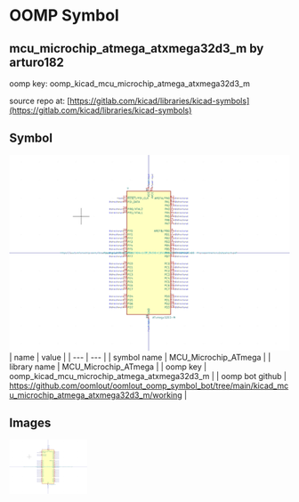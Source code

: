 # OOMP Symbol  
## mcu_microchip_atmega_atxmega32d3_m  by arturo182  
  
oomp key: oomp_kicad_mcu_microchip_atmega_atxmega32d3_m  
  
source repo at: [https://gitlab.com/kicad/libraries/kicad-symbols](https://gitlab.com/kicad/libraries/kicad-symbols)  
## Symbol  
  
[![working.png](working_600.png)](working.png)  
| name | value | 
| --- | --- | 
| symbol name | MCU_Microchip_ATmega | 
| library name | MCU_Microchip_ATmega | 
| oomp key | oomp_kicad_mcu_microchip_atmega_atxmega32d3_m | 
| oomp bot github | https://github.com/oomlout/oomlout_oomp_symbol_bot/tree/main/kicad_mcu_microchip_atmega_atxmega32d3_m/working | 
## Images  
  
[![working.png](working_140.png)](working.png)  
